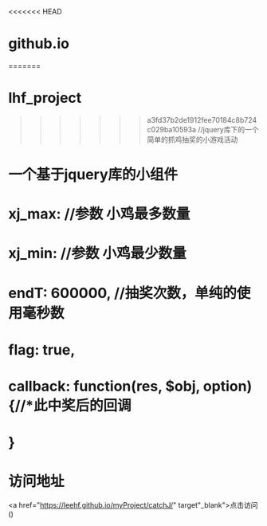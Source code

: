 <<<<<<< HEAD
# github.io
=======
# lhf_project
>>>>>>> a3fd37b2de1912fee70184c8b724c029ba10593a
 //jquery库下的一个简单的抓鸡抽奖的小游戏活动
 
 # 一个基于jquery库的小组件
 # 	xj_max: //参数 小鸡最多数量
 # 	xj_min:  //参数 小鸡最少数量
 # 	endT: 600000, //抽奖次数，单纯的使用毫秒数
 # 	flag: true,
 # 	callback: function(res, $obj, option) {//*此中奖后的回调
 #	}
 # 	
	
# 访问地址
<a href="https://leehf.github.io/myProject/catchJ/" target"_blank">点击访问()</a>
